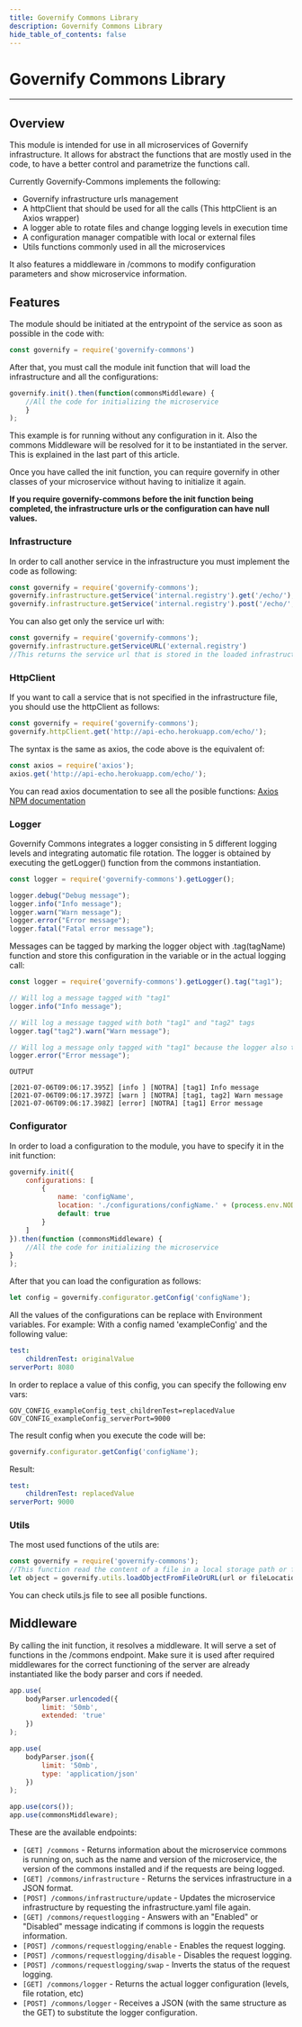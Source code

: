 ```yaml
---
title: Governify Commons Library
description: Governify Commons Library
hide_table_of_contents: false
---
```


# Governify Commons Library

---

## Overview

This module is intended for use in all microservices of Governify infrastructure.
It allows for abstract the functions that are mostly used in the code, to have a better control and parametrize the functions call.

Currently Governify-Commons implements the following:
- Governify infrastructure urls management
- A httpClient that should be used for all the calls (This httpClient is an Axios wrapper)
- A logger able to rotate files and change logging levels in execution time
- A configuration manager compatible with local or external files
- Utils functions commonly used in all the microservices

It also features a middleware in /commons to modify configuration parameters and show microservice information.

## Features

The module should be initiated at the entrypoint of the service as soon as possible in the code with:
```javascript
const governify = require('governify-commons')
```

After that, you must call the module init function that will load the infrastructure and all the configurations:
```javascript
governify.init().then(function(commonsMiddleware) {
    //All the code for initializing the microservice
    }
);
```

This example is for running without any configuration in it. Also the commons Middleware will be resolved for it to be instantiated in the server. This is explained in the last part of this article.

Once you have called the init function, you can require governify in other classes of your microservice without having to initialize it again.

**If you require governify-commons before the init function being completed, the infrastructure urls or the configuration can have null values.**

### Infrastructure

   In order to call another service in the infrastructure you must implement the code as following:
```javascript
const governify = require('governify-commons');
governify.infrastructure.getService('internal.registry').get('/echo/');
governify.infrastructure.getService('internal.registry').post('/echo/', {body}, {config});
```

You can also get only the service url with:
```javascript
const governify = require('governify-commons');
governify.infrastructure.getServiceURL('external.registry')
//This returns the service url that is stored in the loaded infrastructure file as (external.registry)
```
      

### HttpClient

If you want to call a service that is not specified in the infrastructure file, you should use the httpClient as follows:

```javascript
const governify = require('governify-commons');
governify.httpClient.get('http://api-echo.herokuapp.com/echo/');
```

 The syntax is the same as axios, the code above is the equivalent of:

```javascript
const axios = require('axios');
axios.get('http://api-echo.herokuapp.com/echo/');
```
    
You can read axios documentation to see all the posible functions:
[Axios NPM documentation](https://www.npmjs.com/package/axios)

### Logger

Governify Commons integrates a logger consisting in 5 different logging levels and integrating automatic file rotation. The logger is obtained by executing the getLogger() function from the commons instantiation.

```javascript
const logger = require('governify-commons').getLogger();

logger.debug("Debug message");
logger.info("Info message");
logger.warn("Warn message");
logger.error("Error message");
logger.fatal("Fatal error message");
```


Messages can be tagged by marking the logger object with .tag(tagName) function and store this configuration in the variable or in the actual logging call:

```javascript
const logger = require('governify-commons').getLogger().tag("tag1");

// Will log a message tagged with "tag1"
logger.info("Info message");

// Will log a message tagged with both "tag1" and "tag2" tags
logger.tag("tag2").warn("Warn message");

// Will log a message only tagged with "tag1" because the logger also tagged with tag2 wasn't stored in the logger variable
logger.error("Error message");
```

```
OUTPUT

[2021-07-06T09:06:17.395Z] [info ] [NOTRA] [tag1] Info message
[2021-07-06T09:06:17.397Z] [warn ] [NOTRA] [tag1, tag2] Warn message
[2021-07-06T09:06:17.398Z] [error] [NOTRA] [tag1] Error message
```

### Configurator

In order to load a configuration to the module, you have to specify it in the init function:

```javascript
governify.init({
    configurations: [
        {
            name: 'configName',
            location: './configurations/configName.' + (process.env.NODE_ENV || 'development') + '.yaml',
            default: true
        }
    ]
}).then(function (commonsMiddleware) {
    //All the code for initializing the microservice
}
);
```

After that you can load the configuration as follows:

```javascript
let config = governify.configurator.getConfig('configName');
 ``` 

 All the values of the configurations can be replace with Environment variables. 
 For example:
 With a config named 'exampleConfig' and the following value:


```yaml
test:
    childrenTest: originalValue
serverPort: 8080
```   

In order to replace a value of this config, you can specify the following env vars:


```
GOV_CONFIG_exampleConfig_test_childrenTest=replacedValue
GOV_CONFIG_exampleConfig_serverPort=9000
```

The result config when you execute the code will be:
```javascript
governify.configurator.getConfig('configName');
```    
Result:

```yaml
test:
    childrenTest: replacedValue
serverPort: 9000
```
    

### Utils

The most used functions of the utils are:
```javascript
const governify = require('governify-commons');
//This function read the content of a file in a local storage path or from a external url
let object = governify.utils.loadObjectFromFileOrURL(url or fileLocation);
```
    
You can check utils.js file to see all posible functions.

## Middleware

By calling the init function, it resolves a middleware. It will serve a set of functions in the /commons endpoint. Make sure it is used after required middlewares for the correct functioning of the server are already instantiated like the body parser and cors if needed.

```javascript
app.use(
    bodyParser.urlencoded({
        limit: '50mb',
        extended: 'true'
    })
);

app.use(
    bodyParser.json({
        limit: '50mb',
        type: 'application/json'
    })
);

app.use(cors());
app.use(commonsMiddleware);
```

These are the available endpoints:
 - `[GET] /commons` - Returns information about the microservice commons is running on, such as the name and version of the microservice, the version of the commons installed and if the requests are being logged.
 - `[GET] /commons/infrastructure` - Returns the services infrastructure in a JSON format.
 - `[POST] /commons/infrastructure/update` - Updates the microservice infrastructure by requesting the infrastructure.yaml file again.
 - `[GET] /commons/requestlogging` - Answers with an "Enabled" or "Disabled" message indicating if commons is loggin the requests information.
 - `[POST] /commons/requestlogging/enable` - Enables the request logging.
 - `[POST] /commons/requestlogging/disable` - Disables the request logging.
 - `[POST] /commons/requestlogging/swap` - Inverts the status of the request logging.
 - `[GET] /commons/logger` - Returns the actual logger configuration (levels, file rotation, etc)
 - `[POST] /commons/logger` - Receives a JSON (with the same structure as the GET) to substitute the logger configuration.